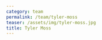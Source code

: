 ```yaml
---
category: team
permalink: /team/tyler-moss
teaser: /assets/img/tyler-moss.jpg
title: Tyler Moss
---
```


